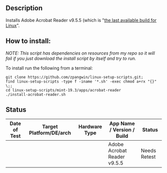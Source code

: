 

## Description

Installs Adobe Acrobat Reader v9.5.5 (which is "[the last available build for Linux](https://www.fosslinux.com/1776/how-to-install-adobe-acrobat-reader-in-ubuntu-and-linux-mint.htm)".

## How to install:

*NOTE: This script has dependencies on resources from my repo so it will fail if you just download the install script by itself and try to run.*

To install run the following from a terminal:

```
git clone https://github.com/zpangwin/linux-setup-scripts.git;
find linux-setup-scripts -type f -iname '*.sh' -exec chmod a+rx "{}" \;;
cd linux-setup-scripts/mint-19.3/apps/acrobat-reader
./install-acrobat-reader.sh
```

## Status

| Date of Test  | Target Platform/DE/arch | Hardware Type  | App Name / Version / Build                | Status  |
| ------------- | ------------------------| -------------- | ----------------------------------------- | ------- |
|   |   |      | Adobe Acrobat Reader v9.5.5 | Needs Retest |

